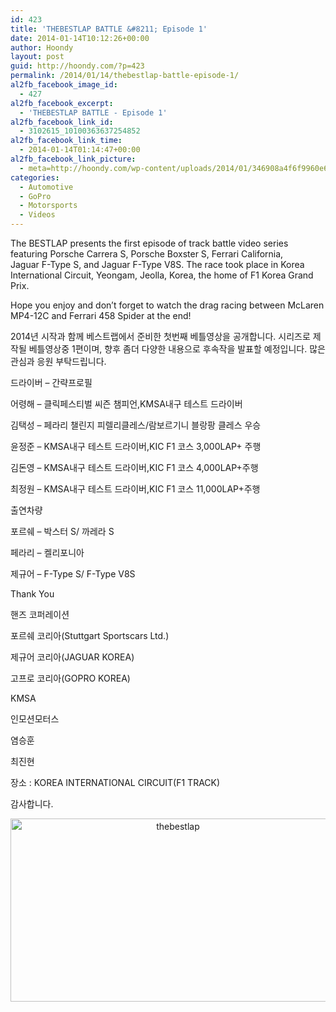 ```yaml
---
id: 423
title: 'THEBESTLAP BATTLE &#8211; Episode 1'
date: 2014-01-14T10:12:26+00:00
author: Hoondy
layout: post
guid: http://hoondy.com/?p=423
permalink: /2014/01/14/thebestlap-battle-episode-1/
al2fb_facebook_image_id:
  - 427
al2fb_facebook_excerpt:
  - 'THEBESTLAP BATTLE - Episode 1'
al2fb_facebook_link_id:
  - 3102615_10100363637254852
al2fb_facebook_link_time:
  - 2014-01-14T01:14:47+00:00
al2fb_facebook_link_picture:
  - meta=http://hoondy.com/wp-content/uploads/2014/01/346908a4f6f9960e6e4fe50f4f79d12b_6hriXv8a15XgHjdOZM.jpg
categories:
  - Automotive
  - GoPro
  - Motorsports
  - Videos
---
```

The BESTLAP presents the first episode of track battle video series featuring Porsche Carrera S, Porsche Boxster S, Ferrari California, Jaguar F-Type S, and Jaguar F-Type V8S. The race took place in Korea International Circuit, Yeongam, Jeolla, Korea, the home of F1 Korea Grand Prix.

Hope you enjoy and don&#8217;t forget to watch the drag racing between McLaren MP4-12C and Ferrari 458 Spider at the end!

<span class="youtube"></span>

2014년 시작과 함께 베스트랩에서 준비한 첫번째 베틀영상을 공개합니다. 시리즈로 제작될 베틀영상중 1편이며, 향후 좀더 다양한 내용으로 후속작을 발표할 예정입니다. 많은 관심과 응원 부탁드립니다.

드라이버 &#8211; 간략프로필

어령해 &#8211; 클릭페스티벌 씨즌 챔피언,KMSA내구 테스트 드라이버
  
김택성 &#8211; 페라리 챌린지 피렐리클레스/람보르기니 블랑팡 클레스 우승
  
윤정준 &#8211; KMSA내구 테스트 드라이버,KIC F1 코스 3,000LAP+ 주행
  
김돈영 &#8211; KMSA내구 테스트 드라이버,KIC F1 코스 4,000LAP+주행
  
최정원 &#8211; KMSA내구 테스트 드라이버,KIC F1 코스 11,000LAP+주행

출연차량
  
포르쉐 &#8211; 박스터 S/ 까레라 S
  
페라리 &#8211; 켈리포니아
  
제규어 &#8211; F-Type S/ F-Type V8S

Thank You
  
핸즈 코퍼레이션
  
포르쉐 코리아(Stuttgart Sportscars Ltd.)
  
제규어 코리아(JAGUAR KOREA)
  
고프로 코리아(GOPRO KOREA)
  
KMSA
  
인모션모터스
  
염승훈
  
최진현

장소 : KOREA INTERNATIONAL CIRCUIT(F1 TRACK)

감사합니다.

<a style="line-height: 1.5em; text-align: center;" href="http://hoondy.com/wp-content/uploads/2014/01/346908a4f6f9960e6e4fe50f4f79d12b_6hriXv8a15XgHjdOZM.jpg"><img class="wp-image-427 alignnone" alt="thebestlap" src="http://hoondy.com/wp-content/uploads/2014/01/346908a4f6f9960e6e4fe50f4f79d12b_6hriXv8a15XgHjdOZM.jpg" width="520" height="293" srcset="http://hoondy.com/wp-content/uploads/2014/01/346908a4f6f9960e6e4fe50f4f79d12b_6hriXv8a15XgHjdOZM-300x169.jpg 300w, http://hoondy.com/wp-content/uploads/2014/01/346908a4f6f9960e6e4fe50f4f79d12b_6hriXv8a15XgHjdOZM.jpg 781w" sizes="(max-width: 520px) 100vw, 520px" /></a>

<div class="al2fb_like_button">
  <div id="fb-root">
  </div><fb:like href="http://hoondy.com/2014/01/14/thebestlap-battle-episode-1/" send="true" layout="standard" show_faces="true" share="true" width="450" action="like" font="arial" colorscheme="light" ref="AL2FB"></fb:like>
</div>